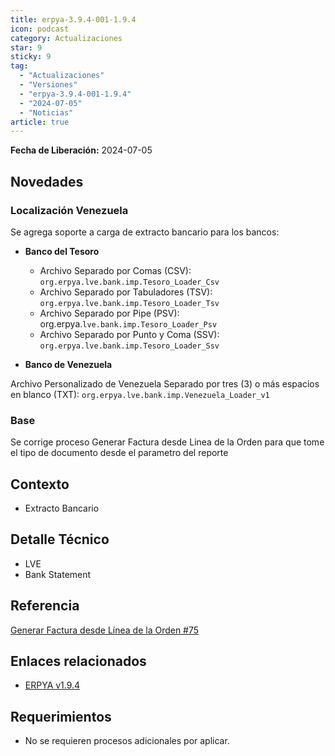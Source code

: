 ```yaml
---
title: erpya-3.9.4-001-1.9.4
icon: podcast
category: Actualizaciones
star: 9
sticky: 9
tag:
  - "Actualizaciones"
  - "Versiones"
  - "erpya-3.9.4-001-1.9.4"
  - "2024-07-05"
  - "Noticias"
article: true
---
```


**Fecha de Liberación:** 2024-07-05

## Novedades

### Localización Venezuela

Se agrega soporte a carga de extracto bancario para los bancos:

- **Banco del Tesoro**
  - Archivo Separado por Comas (CSV): `org.erpya.lve.bank.imp.Tesoro_Loader_Csv`
  - Archivo Separado por Tabuladores (TSV): `org.erpya.lve.bank.imp.Tesoro_Loader_Tsv`
  - Archivo Separado por Pipe (PSV): org.erpya.`lve.bank.imp.Tesoro_Loader_Psv`
  - Archivo Separado por Punto y Coma (SSV): `org.erpya.lve.bank.imp.Tesoro_Loader_Ssv`

- **Banco de Venezuela**

Archivo Personalizado de Venezuela Separado por tres (3) o más espacios en blanco (TXT): `org.erpya.lve.bank.imp.Venezuela_Loader_v1`

### Base

Se corrige proceso Generar Factura desde Linea de la Orden para que tome el tipo de documento desde el parametro del reporte

## Contexto

- Extracto Bancario

## Detalle Técnico

- LVE
- Bank Statement

## Referencia

[Generar Factura desde Línea de la Orden #75](https://github.com/erpcya/Control-NATULAC/issues/75)

## Enlaces relacionados

- [ERPYA v1.9.4](https://github.com/erpya/adempiere_patch_zk/releases/tag/1.9.4)

## Requerimientos

- No se requieren procesos adicionales por aplicar.
